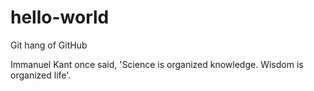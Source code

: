 # hello-world

Git hang of GitHub

Immanuel Kant once said, 'Science is organized knowledge. Wisdom is organized life'.
